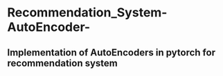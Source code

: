 # Recommendation_System-AutoEncoder-

## Implementation of AutoEncoders in pytorch for recommendation system


